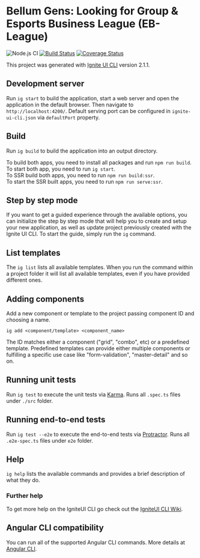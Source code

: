 # Bellum Gens: Looking for Group & Esports Business League (EB-League)
![Node.js CI](https://github.com/BellumGens/bellum-gens/workflows/Node.js%20CI/badge.svg)
[![Build Status](https://dev.azure.com/BellumGens/Bellum%20Gens/_apis/build/status/BellumGens.bellum-gens?branchName=master)](https://dev.azure.com/BellumGens/Bellum%20Gens/_build/latest?definitionId=2&branchName=master)
[![Coverage Status](https://coveralls.io/repos/github/BellumGens/bellum-gens/badge.svg)](https://coveralls.io/github/BellumGens/bellum-gens)

This project was generated with [Ignite UI CLI](https://github.com/IgniteUI/igniteui-cli) version 2.1.1.

## Development server

Run `ig start` to build the application, start a web server and open the application in the default browser. Then navigate to `http://localhost:4200/`. Default serving port can be configured in `ignite-ui-cli.json` via `defaultPort` property.

## Build

Run `ig build` to build the application into an output directory.

To build both apps, you need to install all packages and run `npm run build`.  
To start both app, you need to run `ig start`.  
To SSR build both apps, you need to run `npm run build:ssr`.  
To start the SSR built apps, you need to run `npm run serve:ssr`. 

## Step by step mode

If you want to get a guided experience through the available options, you can initialize the step by step mode that will help you to create and setup your new application, as well as update project previously created with the Ignite UI CLI. To start the guide, simply run the `ig` command.

## List templates

The `ig list` lists all available templates. When you run the command within a project folder it will list all available templates, even if you have provided different ones.

## Adding components

Add a new component or template to the project passing component ID and choosing a name.

`ig add <component/template> <component_name>`

The ID matches either a component ("grid", "combo", etc) or a predefined template. Predefined templates can provide either multiple components or fulfilling a specific use case like "form-validation", "master-detail" and so on.

## Running unit tests

Run `ig test` to execute the unit tests via [Karma](https://karma-runner.github.io). Runs all `.spec.ts` files under `./src` folder.

## Running end-to-end tests

Run `ig test --e2e` to execute the end-to-end tests via [Protractor](http://www.protractortest.org/). Runs all `.e2e-spec.ts` files under `e2e` folder.

## Help

`ig help` lists the available commands and provides a brief description of what they do.

### Further help

To get more help on the IgniteUI CLI go check out the [IgniteUI CLI Wiki](https://github.com/IgniteUI/igniteui-cli/wiki).

## Angular CLI compatibility
You can run all of the supported Angular CLI commands. More details at [Angular CLI](https://github.com/angular/angular-cli).
